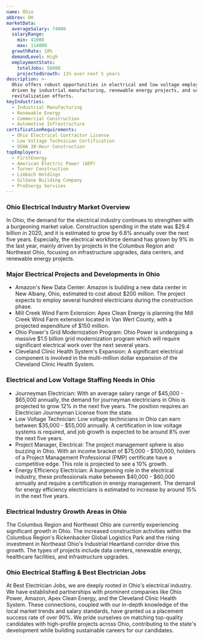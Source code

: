 ```yaml
---
name: Ohio
abbrev: OH
marketData:
  averageSalary: 74000
  salaryRange:
    min: 41000
    max: 114000
  growthRate: 10%
  demandLevel: High
  employmentStats:
    totalJobs: 56000
    projectedGrowth: 11% over next 5 years
description: >-
  Ohio offers robust opportunities in electrical and low voltage employment,
  driven by industrial manufacturing, renewable energy projects, and urban
  revitalization efforts.
keyIndustries:
  - Industrial Manufacturing
  - Renewable Energy
  - Commercial Construction
  - Automotive Infrastructure
certificationRequirements:
  - Ohio Electrical Contractor License
  - Low Voltage Technician Certification
  - OSHA 30-Hour Construction
topEmployers:
  - FirstEnergy
  - American Electric Power (AEP)
  - Turner Construction
  - Limbach Holdings
  - Gilbane Building Company
  - ProEnergy Services
---
```

### Ohio Electrical Industry Market Overview
In Ohio, the demand for the electrical industry continues to strengthen with a burgeoning market value. Construction spending in the state was $29.4 billion in 2020, and it is estimated to grow by 6.8% annually over the next five years. Especially, the electrical workforce demand has grown by 9% in the last year, mainly driven by projects in the Columbus Region and Northeast Ohio, focusing on infrastructure upgrades, data centers, and renewable energy projects.

### Major Electrical Projects and Developments in Ohio
- Amazon's New Data Center: Amazon is building a new data center in New Albany, Ohio, estimated to cost about $200 million. The project expects to employ several hundred electricians during the construction phase.
- Mill Creek Wind Farm Extension: Apex Clean Energy is planning the Mill Creek Wind Farm extension located in Van Wert County, with a projected expenditure of $150 million.
- Ohio Power's Grid Modernization Program: Ohio Power is undergoing a massive $1.5 billion grid modernization program which will require significant electrical work over the next several years.
- Cleveland Clinic Health System's Expansion: A significant electrical component is involved in the multi-million dollar expansion of the Cleveland Clinic Health System.

### Electrical and Low Voltage Staffing Needs in Ohio
- Journeyman Electrician: With an average salary range of $45,000 - $65,000 annually, the demand for journeyman electricians in Ohio is projected to grow 12% in the next five years. The position requires an Electrician Journeyman License from the state.
- Low Voltage Technician: Low voltage technicians in Ohio can earn between $35,000 - $55,000 annually. A certification in low voltage systems is required, and job growth is expected to be around 8% over the next five years.
- Project Manager, Electrical: The project management sphere is also buzzing in Ohio. With an income bracket of $75,000 - $100,000, holders of a Project Management Professional (PMP) certificate have a competitive edge. This role is projected to see a 10% growth.
- Energy Efficiency Electrician: A burgeoning role in the electrical industry, these professionals make between $40,000 - $60,000 annually and require a certification in energy management. The demand for energy efficiency electricians is estimated to increase by around 15% in the next five years.

### Electrical Industry Growth Areas in Ohio
The Columbus Region and Northeast Ohio are currently experiencing significant growth in Ohio. The increased construction activities within the Columbus Region's Rickenbacker Global Logistics Park and the rising investment in Northeast Ohio's Industrial Heartland corridor drive this growth. The types of projects include data centers, renewable energy, healthcare facilities, and infrastructure upgrades.

### Ohio Electrical Staffing & Best Electrician Jobs
At Best Electrician Jobs, we are deeply rooted in Ohio's electrical industry. We have established partnerships with prominent companies like Ohio Power, Amazon, Apex Clean Energy, and the Cleveland Clinic Health System. These connections, coupled with our in-depth knowledge of the local market trends and salary standards, have granted us a placement success rate of over 90%. We pride ourselves on matching top-quality candidates with high-profile projects across Ohio, contributing to the state's development while building sustainable careers for our candidates.
